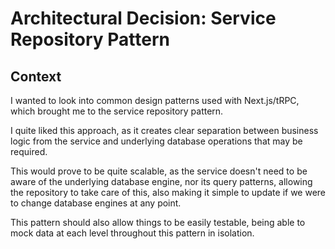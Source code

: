 # Architectural Decision: Service Repository Pattern

## Context

I wanted to look into common design patterns used with Next.js/tRPC, which brought me to the service repository pattern.

I quite liked this approach, as it creates clear separation between business logic from the service and underlying database operations that may be required.

This would prove to be quite scalable, as the service doesn't need to be aware of the underlying database engine, nor its query patterns, allowing the repository to take care of this, also making it simple to update if we were to change database engines at any point.

This pattern should also allow things to be easily testable, being able to mock data at each level throughout this pattern in isolation.
